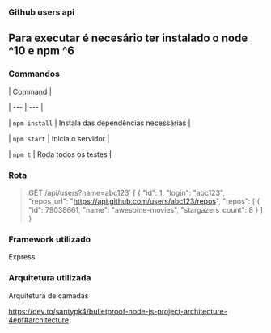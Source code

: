 ### Github users api

## Para executar é necesário ter instalado o node ^10 e npm ^6

### Commandos
| Command |

| --- | --- |

| `npm install` | Instala das dependências necessárias |

| `npm start` | Inicia o servidor |

| `npm t` | Roda todos os testes |

### Rota

> GET /api/users?name=abc123`
> [
>     {
>        "id": 1,
>        "login": "abc123",
>        "repos_url": "https://api.github.com/users/abc123/repos",
>        "repos": [
>            {
>                "id": 79038661,
>                "name": "awesome-movies",
>                "stargazers_count": 8
>            }
>        ]
>}

### Framework utilizado 
Express

### Arquitetura utilizada
Arquitetura de camadas

https://dev.to/santypk4/bulletproof-node-js-project-architecture-4epf#architecture
